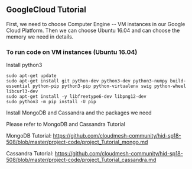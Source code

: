 ## GoogleCloud Tutorial

First, we need to choose Computer Engine -- VM instances in our Google Cloud Platform. Then we can choose Ubuntu 16.04 and can choose the memory we need in details.

### To run code on VM instances (Ubuntu 16.04)

Install python3 

    sudo apt-get update
    sudo apt-get install git python-dev python3-dev python3-numpy build-essential python-pip python3-pip python-virtualenv swig python-wheel libcurl3-dev
    sudo apt-get install -y libfreetype6-dev libpng12-dev
    sudo python3 -m pip install -U pip
 
 
Install MongoDB and Cassandra and the packages we need

Please refer to MongoDB and Cassandra Tutorial

MongoDB Tutorial:
<https://github.com/cloudmesh-community/hid-sp18-508/blob/master/project-code/project_Tutorial_mongo.md>

Cassandra Tutorial:
<https://github.com/cloudmesh-community/hid-sp18-508/blob/master/project-code/project_Tutorial_cassandra.md>

    
